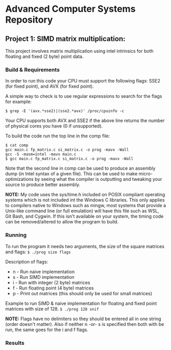 # Advanced Computer Systems Repository

## Project 1: SIMD matrix multiplication:
This project involves matrix multiplication using intel intrinsics for both floating and fixed (2 byte) point data.

### Build & Requirements
In order to run this code your CPU must support the following flags: SSE2 (for fixed point), and AVX (for fixed point).

A simple way to check is to use regular expressions to search for the flags for example:

`$ grep -E '(avx.*sse2)|(sse2.*avx)' /proc/cpuinfo -c`

Your CPU supports both AVX and SSE2 if the above line returns the number of physical cores you have (0 if unsupported).

To build the code run the top line in the comp file:
```
$ cat comp
gcc main.c fp_matrix.c si_matrix.c -o prog -mavx -Wall
gcc -S -masm=intel -mavx main.c
$ gcc main.c fp_matrix.c si_matrix.c -o prog -mavx -Wall
```
Note that the second line in comp can be used to produce an assembly dump (in Intel syntax of a given file).  This can be used to make micro-optimizations by seeing what the compiler is outputting and tweaking your source to produce better assembly.

**NOTE:** My code uses the sys/time.h included on POSIX compliant operating systems which is not included int the Windows C libraries.  This only applies to compilers native to Windows such as mingw, most systems that provide a Unix-like command line (or full emulation) will have this file such as WSL, Git Bash, and Cygwin.  If this isn't available on your system, the timing code can be removed/altered to allow the program to build.

### Running
To run the program it needs two arguments, the size of the square matrices and flags:  `$ ./prog size flags`

Description of flags:
* n - Run naive implementation
* s - Run SIMD implementation
* i - Run with integer (2 byte) matrices
* f - Run floating point (4 byte) matrices
* p - Print out matrices (this should only be used for small matrices)

Example to run SIMD & naive implementation for floating and fixed point matrices with size of 128.
`$ ./prog 128 snif`

**NOTE:** Flags have no delimiters so they should be entered all in one string (order doesn't matter).  Also if neither n -or- s is specified then both with be run, the same goes for the i and f flags.

### Results
